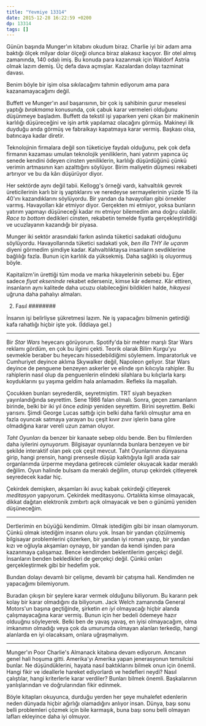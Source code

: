 ```yaml
---
title: "Yevmiye 13314"
date: 2015-12-28 16:22:59 +0200
dp: 13314
tags: []
---
```


Günün başında Munger'ın kitabını okudum biraz. Charlie iyi bir adam ama baktığı
ölçek milyar dolar ölçeği olunca biraz alakasız kaçıyor. Bir otel almış
zamanında, 140 odalı imiş. Bu konuda para kazanmak için Waldorf Astria olmak
lazım demiş. Üç defa dava açmışlar. Kazalardan dolayı tazminat davası.

Benim böyle bir işim olsa sıkılacağımı tahmin ediyorum ama para kazanamayacağımı
değil. 

Buffett ve Munger'ın asıl başarısının, bir çok iş sahibinin gurur meselesi
yaptığı *bırakmama* konusunda, çok çabuk karar vermeleri olduğunu düşünmeye
başladım. Buffett da tekstil işi yaparken yeni çıkan bir makinenin karlılığı
düşüreceğini ve işin artık yapılamaz olacağını görmüş. Makineyi ilk duyduğu anda
görmüş ve fabraikayı kapatmaya karar vermiş. Başkası olsa, batıncaya kadar
diretir.

Teknolojinin firmalara değil son tüketiciye faydalı olduğunu, pek çok defa
firmanın kazaması umulan teknolojik yeniliklerin, hani yatırım yapınca üç senede
kendini ödeyen cinsten yeniliklerin, karlılığı düşürdüğünü çünkü verimin
artmasının karı azalttığını söylüyor. Birim maliyetin düşmesi rekabeti artırıyor
ve bu da kârı düşürüyor diyor.

Her sektörde aynı değil tabii. Kellogg's örneği vardı, kahvaltılık gevrek
üreticilerinin karlı bir iş yaptıklarını ve neredeyse sermayelerinin yüzde 15
ila 40'ını kazandıklarını söylüyordu. Bir yandan da havayolları gibi örnekler
varmış. Havayolları kâr etmiyor diyor. Gerçekten mi etmiyor, yoksa bunların
yatırım yapmayı düşüneceği kadar mı etmiyor bilemedim ama doğru olabilir. *Race
to bottom* dedikleri cinsten, rekabetin temelde fiyatla gerçekleştirildiği ve
ucuzlayanın kazandığı bir piyasa.

Munger iki sektör arasındaki farkın aslında tüketici sadakati olduğunu
söylüyordu. Havayollarında tüketici sadakati yok, *ben illa THY ile uçarım*
diyeni görmedim şimdiye kadar. Kahvaltılıktaysa insanların sevdiklerine
bağlılığı fazla. Bunun için karlılık da yüksekmiş. Daha sağlıklı iş oluyormuş
böyle.

Kapitalizm'in ürettiği tüm moda ve marka hikayelerinin sebebi bu. Eğer sadece
*fiyat ekseninde* rekabet ederseniz, kimse kâr edemez. Kâr ettiren, insanların
aynı kalitede daha ucuzu olabileceğini bildikleri halde, *hikayesi* uğruna daha
pahalıyı almaları.

2. Fasıl
########

İnsanın işi belirliyse şükretmesi lazım. Ne iş yapacağını bilmenin getirdiği
kafa rahatlığı hiçbir işte yok. (İddiaya gel.)  

------

Bir *Star Wars* heyecanı görüyorum. Spotify'da bir mehter marşlı Star Wars
reklamı gördüm, en çok bu ilgimi çekti. Teorik olarak Bilim Kurgu'yu sevmekle
beraber bu heyecanı hissedebildiğimi söylemem. İmparatorluk ve Cumhuriyet
deyince aklıma Skywalker değil, Napoleon geliyor. Star Wars deyince de penguene
benzeyen askerler ve elinde ışın kılıcıyla rahipler. Bu rahiplerin nasıl olup da
penguenlerin elindeki silahlara bu kılıçlarla karşı koyduklarını şu yaşıma
geldim hala anlamadım. Refleks ila maşallah.

Çocukken bunları seyrederdik, seyretmiştim. TRT siyah beyazken yayınlandığında
seyrettim. Sene 1986 falan olmalı. Sonra, geçen zamanların birinde, belki bir
iki yıl önce *edinip* yeniden seyrettim. Birini seyrettim. Belki yarısını. Şimdi
George Lucas sattığı için belki daha farklı olmuştur ama en fazla oyuncak
satmaya yarayan bu çeşit kıvır zıvır işlerin bana göre olmadığına karar vereli
uzun zaman oluyor.

*Taht Oyunları* da benzer bir kanaate sebep oldu bende. Ben bu filmlerden daha
iyilerini *oynuyorum.* Bilgisayar oyunlarında bunlara benzeyen ve bir şekilde
interaktif olan pek çok çeşit mevcut. Taht Oyunlarının dünyasına girip, hangi
prensin, hangi prensesle düşüp kalktığıyla ilgili arada sair organlarımda
ürperme meydana getirecek cümleler okuyacak kadar meraklı değilim. Oyun halinde
bulsam da meraklı değilim, oturup çekirdek çitleyerek seyredecek kadar hiç.

Çekirdek demişken, akşamları iki avuç kabak çekirdeği çitleyerek *meditasyon*
yapıyorum. Çekirdek meditasyonu. Ortalıkta kimse olmayacak, dikkat dağıtan
elektronik zımbırtı açık olmayacak ve ben o günümü yeniden düşüneceğim. 

------

Dertlerimin en büyüğü kendimim. Olmak istediğim gibi bir insan olamıyorum. Çünkü
olmak istediğim insanın oluru yok. İnsan bir yandan çözülmemiş bilgisayar
problemlerini çözerken, bir yandan iyi roman yazıp, bir yandan kızı ve oğluyla
akşamları oynayıp, bir yandan da kendi işinden para kazanmaya çalışamaz. Bence
kendimden beklentilerim gerçekçi değil. İnsanların benden bekledikleri de
gerçekçi değil. Çünkü onları gerçekleştirmek gibi bir hedefim yok. 

Bundan dolayı devamlı bir çelişme, devamlı bir çatışma hali. Kendimden ne
yapacağımı bilemiyorum.

Buradan çıkışın bir şeylere karar vermek olduğunu biliyorum. Bu kararın pek
kolay bir karar olmadığını da biliyorum. Jack Welch zamanında General Motors'un
başına geçtiğinde, şirketin *en iyi* olmayacağı hiçbir alanda çalışmayacağına
karar vermiş. Bunun için her bedeli ödemeye hazır olduuğnu söyleyerek. Belki ben
de yavaş yavaş, en iyisi olmayacağım, olma imkanımın olmadığı veya çok da
umurumda olmayan alanları terkedip, hangi alanlarda en iyi olacaksam, onlara
uğraşmalıyım. 

------

Munger'ın Poor Charlie's Almanack kitabına devam ediyorum. Amcanın genel hali
hoşuma gitti. Amerika'yı Amerika yapan jenerasyonun temsilcisi bunlar. Ne
düşündüklerini, hayata nasıl baktıklarını bilmek onun için önemli. Hangi fikir
ve ideallerle hareket ediyorlardı ve hedefleri neydi? Nasıl çalıştılar, hangi
kriterlerle karar verdiler? Bunları bilmek önemli. Başkalarının yanlışlarından
ve doğrularından fikir edinmek.

Böyle kitapları okuyunca, durduğu yerden her şeye muhalefet edenlerin neden
dünyada hiçbir ağırlığı olamadığını anlıyor insan. Dünya, başı sonu belli
problemleri çözmek için bile karmaşık, buna başı sonu belli olmayan lafları
ekleyince daha iyi olmuyor.


